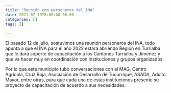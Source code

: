 ```yaml
---
title: "Reunión con personeros del INA"
date: 2021-07-19T8:00:00-06:00
categories: []
tags: []

---
```

El pasado 12 de julio, sostuvimos una reunión personeros del INA, todo apunta a que el INA para el año 2022 estará abriendo Región en Turrialba que le dará soporte de capacitación a los Cantones Turrialba y Jiménez y que va hacer muy en coordinación con instituciones y grupos organizados.

<!--more-->

Por lo que este municipio tubo conversaciones con el MAG, Centro Agrícola, Cruz Roja, Asociación de Desarrollo de Tucurrique, ASADA, Adulto Mayor, entre otras, para que cada una de estas instituciones presente su proyecto de capacitación de acuerdo a sus necesidades.